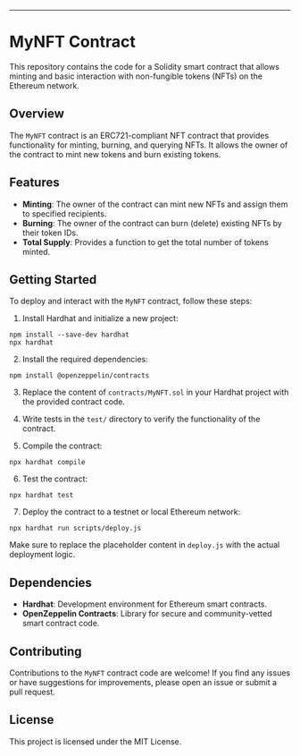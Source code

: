---
# MyNFT Contract

This repository contains the code for a Solidity smart contract that allows minting and basic interaction with non-fungible tokens (NFTs) on the Ethereum network.

## Overview

The `MyNFT` contract is an ERC721-compliant NFT contract that provides functionality for minting, burning, and querying NFTs. It allows the owner of the contract to mint new tokens and burn existing tokens.

## Features

- **Minting**: The owner of the contract can mint new NFTs and assign them to specified recipients.
- **Burning**: The owner of the contract can burn (delete) existing NFTs by their token IDs.
- **Total Supply**: Provides a function to get the total number of tokens minted.

## Getting Started

To deploy and interact with the `MyNFT` contract, follow these steps:

1. Install Hardhat and initialize a new project:

```
npm install --save-dev hardhat
npx hardhat
```

2. Install the required dependencies:

```
npm install @openzeppelin/contracts
```

3. Replace the content of `contracts/MyNFT.sol` in your Hardhat project with the provided contract code.

4. Write tests in the `test/` directory to verify the functionality of the contract.

5. Compile the contract:

```
npx hardhat compile
```

6. Test the contract:

```
npx hardhat test
```

7. Deploy the contract to a testnet or local Ethereum network:

```
npx hardhat run scripts/deploy.js
```

Make sure to replace the placeholder content in `deploy.js` with the actual deployment logic.

## Dependencies

- **Hardhat**: Development environment for Ethereum smart contracts.
- **OpenZeppelin Contracts**: Library for secure and community-vetted smart contract code.

## Contributing

Contributions to the `MyNFT` contract code are welcome! If you find any issues or have suggestions for improvements, please open an issue or submit a pull request.

## License

This project is licensed under the MIT License.

```

